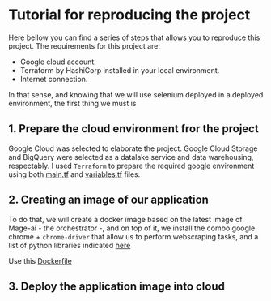 # Tutorial for reproducing the project

Here bellow you can find a series of steps that allows you to reproduce this project. The requirements for this project are:

- Google cloud account.
- Terraform by HashiCorp installed in your local environment.
- Internet connection.

In that sense, and knowing that we will use selenium deployed in a deployed environment, the first thing we must is 

## 1. Prepare the cloud environment fror the project

Google Cloud was selected to elaborate the project. Google Cloud Storage and BigQuery were selected as a datalake service and data warehousing, respectably. I used `Terraform` to prepare the required google environment using both [main.tf](https://github.com/bizzaccelerator/Footballers-transfers-Insights/blob/main/infra_terraform/main.tf) and [variables.tf](https://github.com/bizzaccelerator/Footballers-transfers-Insights/blob/main/infra_terraform/variables.tf) files. 

## 2. Creating an image of our application

To do that, we will create a docker image based on the latest image of Mage-ai - the orchestrator -, and on top of it, we install the combo google chrome + `chrome-driver` that allow us to perform webscraping tasks, and a list of python libraries indicated [here](https://github.com/bizzaccelerator/Footballers-transfers-Insights/blob/main/requirements.txt)

Use this [Dockerfile](https://github.com/bizzaccelerator/Footballers-transfers-Insights/blob/main/Dockerfile)

## 3. Deploy the application image into cloud


